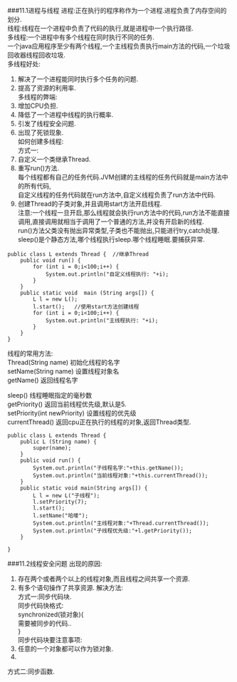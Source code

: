 ###11.1进程与线程
进程:正在执行的程序称作为一个进程.进程负责了内存空间的划分.  
线程:线程在一个进程中负责了代码的执行,就是进程中一个执行路径.  
多线程:一个进程中有多个线程在同时执行不同的任务.  
一个java应用程序至少有两个线程,一个主线程负责执行main方法的代码,一个垃圾回收器线程回收垃圾.  
多线程好处:  
1. 解决了一个进程能同时执行多个任务的问题.  
2. 提高了资源的利用率.  
多线程的弊端:  
1. 增加CPU负担.  
2. 降低了一个进程中线程的执行概率.  
3. 引发了线程安全问题.  
4. 出现了死锁现象.  
如何创建多线程:  
方式一:
1. 自定义一个类继承Thread.  
2. 重写run()方法.  
每个线程都有自己的任务代码.JVM创建的主线程的任务代码就是main方法中的所有代码,  
自定义线程的任务代码就在run方法中,自定义线程负责了run方法中代码.  
3. 创建Thread的子类对象,并且调用start方法开启线程.  
注意:一个线程一旦开启,那么线程就会执行run方法中的代码,run方法不能直接调用,直接调用就相当于调用了一个普通的方法,并没有开启新的线程.  
run()方法父类没有抛出异常类型,子类也不能抛出,只能进行try,catch处理.  
sleep()是个静态方法,哪个线程执行sleep.哪个线程睡眠.要捕获异常.  


```
public class L extends Thread {  //继承Thread
	public void run() {
		for (int i = 0;i<100;i++) { 
			System.out.println("自定义线程执行: "+i);
		}
	}
	public static void  main (String args[]) {
		L l = new L();
		l.start();   //使用start方法创建线程
		for (int i = 0;i<100;i++) { 
			System.out.println("主线程执行: "+i);
		}
	}
}
```
线程的常用方法:  
Thread(String name)  初始化线程的名字  
setName(String name) 设置线程对象名  
getName()            返回线程名字  

sleep()     线程睡眠指定的毫秒数  
getPriority() 返回当前线程优先级,默认是5.  
setPriority(int newPriority) 设置线程的优先级  
currentThread()   返回cpu正在执行的线程的对象,返回Thread类型.  

```
public class L extends Thread {
	public L (String name) {
		super(name);
	}
	public void run() {
		System.out.println("子线程名字:"+this.getName());
		System.out.println("当前线程对象:"+this.currentThread());
	}
	public static void main(String args[]) {
		L l = new L("子线程");
		l.setPriority(7);
		l.start();
		l.setName("哈喽");
		System.out.println("主线程对象:"+Thread.currentThread());
		System.out.println("子线程优先级:"+l.getPriority());
	}
	
}

```
###11.2线程安全问题
出现的原因:  
1. 存在两个或者两个以上的线程对象,而且线程之间共享一个资源.  
2. 有多个语句操作了共享资源.
解决方法:  
方式一:同步代码块.  
同步代码快格式:  
synchronized(锁对象){  
    需要被同步的代码..  
}  
同步代码块要注意事项:  
1. 任意的一个对象都可以作为锁对象.  
2. 
方式二:同步函数.  

